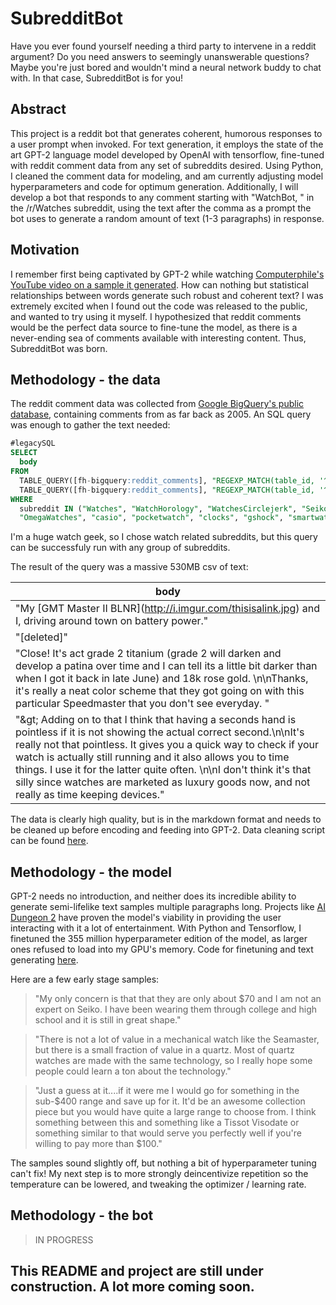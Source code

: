# SubredditBot
Have you ever found yourself needing a third party to intervene in a reddit argument? Do you need answers to seemingly unanswerable questions? Maybe you're just bored and wouldn't mind a neural network buddy to chat with. In that case, SubredditBot is for you!

## Abstract

This project is a reddit bot that generates coherent, humorous responses to a user prompt when invoked. For text generation, it employs the state of the art GPT-2 language model developed by OpenAI with tensorflow, fine-tuned with reddit comment data from any set of subreddits desired. Using Python, I cleaned the comment data for modeling, and am currently adjusting model hyperparameters and code for optimum generation. Additionally, I will develop a bot that responds to any comment starting with "WatchBot, " in the /r/Watches subreddit, using the text after the comma as a prompt the bot uses to generate a random amount of text (1-3 paragraphs) in response.

## Motivation

I remember first being captivated by GPT-2 while watching [Computerphile's YouTube video on a sample it generated](https://www.youtube.com/watch?v=89A4jGvaaKk). How can nothing but statistical relationships between words generate such robust and coherent text? I was extremely excited when I found out the code was released to the public, and wanted to try using it myself. I hypothesized that reddit comments would be the perfect data source to fine-tune the model, as there is a never-ending sea of comments available with interesting content. Thus, SubredditBot was born.

## Methodology - the data

The reddit comment data was collected from [Google BigQuery's public database](https://bigquery.cloud.google.com/dataset/fh-bigquery:reddit_comments), containing comments from as far back as 2005. An SQL query was enough to gather the text needed:
```sql
#legacySQL
SELECT 
  body
FROM 
  TABLE_QUERY([fh-bigquery:reddit_comments], "REGEXP_MATCH(table_id, '^201._..$')"),
  TABLE_QUERY([fh-bigquery:reddit_comments], "REGEXP_MATCH(table_id, '^20..$')")
WHERE
  subreddit IN ("Watches", "WatchHorology", "WatchesCirclejerk", "Seiko", "rolex", "Tudor", 
  "OmegaWatches", "casio", "pocketwatch", "clocks", "gshock", "smartwatch")
```
I'm a huge watch geek, so I chose watch related subreddits, but this query can be successfuly run with any group of subreddits.


The result of the query was a massive 530MB csv of text:

body |
------------ |
"My \[GMT Master II BLNR\]\(http://i.imgur.com/thisisalink.jpg) and I, driving around town on battery power."|
"[deleted]"|
"Close! It's act grade 2 titanium (grade 2 will darken and develop a patina over time and I can tell its a little bit darker than when I got it back in late June) and 18k rose gold. \n\nThanks, it's really a neat color scheme that they got going on with this particular Speedmaster that you don't see everyday. "  |
"\&gt; Adding on to that I think that having a seconds hand is pointless if it is not showing the actual correct second.\n\nIt's really not that pointless. It gives you a quick way to check if your watch is actually still running and it also allows you to time things. I use it for the latter quite often. \n\nI don't think it's that silly since watches are marketed as luxury goods now, and not really as time keeping devices."|

The data is clearly high quality, but is in the markdown format and needs to be cleaned up before encoding and feeding into GPT-2. Data cleaning script can be found [here](../master/clean_data.py).

## Methodology - the model

GPT-2 needs no introduction, and neither does its incredible ability to generate semi-lifelike text samples multiple paragraphs long. Projects like [AI Dungeon 2](https://towardsdatascience.com/the-creator-of-ai-dungeon-2-shares-gpt-2-finetuning-advice-e5800df407c9) have proven the model's viability in providing the user interacting with it a lot of entertainment. With Python and Tensorflow, I finetuned the 355 million hyperparameter edition of the model, as larger ones refused to load into my GPU's memory. Code for finetuning and text generating [here](../master/train_model.py).  

Here are a few early stage samples:

>"My only concern is that that they are only about $70 and I am not an expert on Seiko. I have been wearing them through college and high school and it is still in great shape."

>"There is not a lot of value in a mechanical watch like the Seamaster, but there is a small fraction of value in a quartz. Most of quartz watches are made with the same technology, so I really hope some people could learn a ton about the technology."

>"Just a guess at it....if it were me I would go for something in the sub-$400 range and save up for it. It'd be an awesome collection piece but you would have quite a large range to choose from. I think something between this and something like a Tissot Visodate or something similar to that would serve you perfectly well if you're willing to pay more than $100."

The samples sound slightly off, but nothing a bit of hyperparameter tuning can't fix! My next step is to more strongly deincentivize repetition so the temperature can be lowered, and tweaking the optimizer / learning rate.

## Methodology - the bot

>IN PROGRESS

## This README and project are still under construction. A lot more coming soon.
